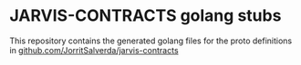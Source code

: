 
# JARVIS-CONTRACTS golang stubs

This repository contains the generated golang files for the proto definitions in [github.com/JorritSalverda/jarvis-contracts](https://github.com/JorritSalverda/jarvis-contracts)